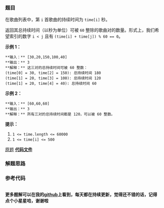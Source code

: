 ### 题目
在歌曲列表中，第 `i` 首歌曲的持续时间为 `time[i]` 秒。

返回其总持续时间（以秒为单位）可被 `60` 整除的歌曲对的数量。形式上，我们希望索引的数字  `i < j` 且有 `(time[i] +
time[j]) % 60 == 0`。



**示例 1：**

    
    
    **输入：** [30,20,150,100,40]
    **输出：** 3
    **解释：** 这三对的总持续时间可被 60 整数：
    (time[0] = 30, time[2] = 150): 总持续时间 180
    (time[1] = 20, time[3] = 100): 总持续时间 120
    (time[1] = 20, time[4] = 40): 总持续时间 60
    

**示例 2：**

    
    
    **输入：** [60,60,60]
    **输出：** 3
    **解释：** 所有三对的总持续时间都是 120，可以被 60 整数。
    



**提示：**

  1. `1 <= time.length <= 60000`
  2. `1 <= time[i] <= 500`

[原题](https://leetcode-cn.com/problems/pairs-of-songs-with-total-durations-divisible-by-60/)    **[代码文件]()**


### 解题思路




### 参考代码

```go


```




**更多题解可以在我的[github](https://github.com/LZH139/leetcode_Go)上看到，每天都在持续更新，觉得还不错的话，记得点个小星星哈，谢谢啦**

